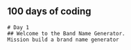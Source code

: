 ## 100 days of coding
    # Day 1
    ## Welcome to the Band Name Generator.
    Mission build a brand name generator